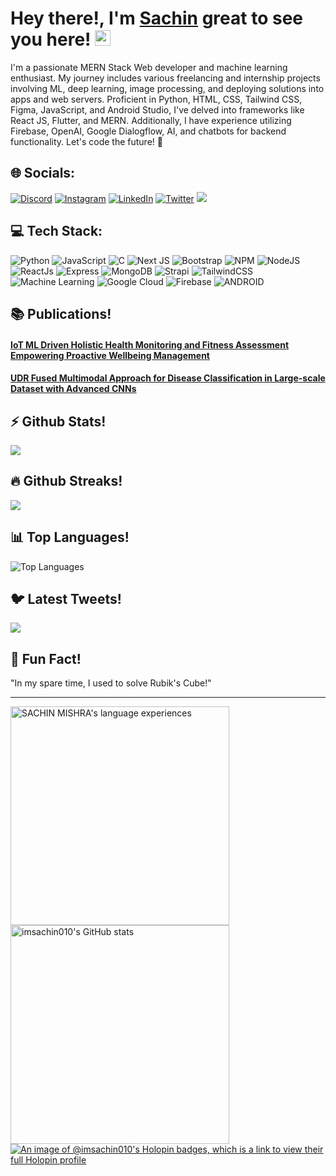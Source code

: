 <h1>Hey there!, I'm <a href="#">Sachin</a> great to see you here! <img src="https://media.giphy.com/media/hvRJCLFzcasrR4ia7z/giphy.gif" width="25px"></h1>
I'm a passionate MERN Stack Web developer and machine learning enthusiast. My journey includes various freelancing and internship projects involving ML, deep learning, image processing, and deploying solutions into apps and web servers. Proficient in Python, HTML, CSS, Tailwind CSS, Figma, JavaScript, and Android Studio, I've delved into frameworks like React JS, Flutter, and MERN. Additionally, I have experience utilizing Firebase, OpenAI, Google Dialogflow, AI, and chatbots for backend functionality. Let's code the future! 🚀

## 🌐 Socials:

[![Discord](https://img.shields.io/badge/Discord-%237289DA.svg?logo=discord&logoColor=white)](https://discord.gg/Imgroot1972) [![Instagram](https://img.shields.io/badge/Instagram-%23E4405F.svg?logo=Instagram&logoColor=white)](https://instagram.com/being._honest._) [![LinkedIn](https://img.shields.io/badge/LinkedIn-%230077B5.svg?logo=linkedin&logoColor=white)](https://linkedin.com/in/sachinmishra010) [![Twitter](https://img.shields.io/badge/Twitter-%231DA1F2.svg?logo=Twitter&logoColor=white)](https://twitter.com/imSachin_010)
[![](https://visitcount.itsvg.in/api?id=Imsachin010&icon=0&color=0)](https://visitcount.itsvg.in)

## 💻 Tech Stack:

![Python](https://img.shields.io/badge/-Python-3776AB?style=flat&logo=python&logoColor=white)
![JavaScript](https://img.shields.io/badge/javascript-%23323330.svg?style=flat&logo=javascript&logoColor=%23F7DF1E) 
![C](https://img.shields.io/badge/c-%2300599C.svg?style=flat&logo=c&logoColor=white) 
![Next JS](https://img.shields.io/badge/Next-black?style=flat&logo=next.js&logoColor=white) 
![Bootstrap](https://img.shields.io/badge/bootstrap-%23563D7C.svg?style=flat&logo=bootstrap&logoColor=white)
![NPM](https://img.shields.io/badge/NPM-%23000000.svg?style=flat&logo=npm&logoColor=white) 
![NodeJS](https://img.shields.io/badge/node.js-6DA55F?style=flat&logo=node.js&logoColor=white) 
![ReactJs](https://img.shields.io/badge/react-%2320232a.svg?style=flat&logo=react&logoColor=%2361DAFB)
![Express](https://img.shields.io/badge/-Express-000000?style=flat&logo=express&logoColor=white)
![MongoDB](https://img.shields.io/badge/-MongoDB-47A248?style=flat&logo=mongodb&logoColor=white)
![Strapi](https://img.shields.io/badge/strapi-%232E7EEA.svg?style=flat&logo=strapi&logoColor=white) 
![TailwindCSS](https://img.shields.io/badge/tailwindcss-%2338B2AC.svg?style=flat&logo=tailwind-css&logoColor=white) 
![Machine Learning](https://img.shields.io/badge/-Machine%20Learning-FF6F00?style=flat)
![Google Cloud](https://img.shields.io/badge/Google%20Cloud-%234285F4.svg?style=flat&logo=google-cloud&logoColor=white)
![Firebase](https://img.shields.io/badge/firebase-%23039BE5.svg?style=flat&logo=firebase) 
![ANDROID](https://img.shields.io/badge/android-%2320232a.svg?style=flat&logo=android&logoColor=%a4c639) 

## 📚 Publications!
#### [IoT ML Driven Holistic Health Monitoring and Fitness Assessment Empowering Proactive Wellbeing Management](https://ieeexplore.ieee.org/abstract/document/10652387)
#### [UDR Fused Multimodal Approach for Disease Classification in Large-scale Dataset with Advanced CNNs](https://link.springer.com/chapter/10.1007/978-3-031-66410-6_25)

##  ⚡ Github Stats!

![](https://github-readme-stats.vercel.app/api?username=Imsachin010&theme=nightowl&hide_border=false&include_all_commits=true&count_private=true)<br/> 

## 🔥 Github Streaks! 
![](https://github-readme-streak-stats.herokuapp.com/?user=Imsachin010&theme=nightowl&hide_border=false)<br/> 

## 📊 Top Languages!

![Top Languages](https://github-readme-stats.vercel.app/api/top-langs/?username=Imsachin010&theme=nightowl&hide_border=false)

## 🐦 Latest Tweets!

![](https://gtce.itsvg.in/api?username=imSachin_010&theme=nightowl&hide_border=false)

## 💬 Fun Fact!

"In my spare time, I used to solve Rubik's Cube!"

---
<a href="https://quine.sh/profile/imsachin010"><img src="https://stats.quine.sh/imsachin010/verified-languages" alt="SACHIN MISHRA's language experiences" width="350px"></a>
<a href="https://quine.sh/profile/imsachin010"><img src="https://stats.quine.sh/imsachin010/github" alt="imsachin010's GitHub stats" width="350px"></a>
[![An image of @imsachin010's Holopin badges, which is a link to view their full Holopin profile](https://holopin.me/imsachin010)](https://holopin.io/@imsachin010)
<!-- Proudly created with GPRM ( https://gprm.itsvg.in ) -->
